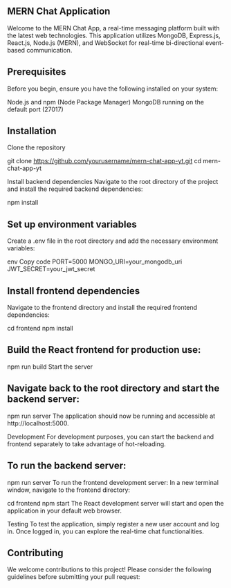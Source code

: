 
## MERN Chat Application
Welcome to the MERN Chat App, a real-time messaging platform built with the latest web technologies. This application utilizes MongoDB, Express.js, React.js, Node.js (MERN), and WebSocket for real-time bi-directional event-based communication.



## Prerequisites
Before you begin, ensure you have the following installed on your system:

Node.js and npm (Node Package Manager)
MongoDB running on the default port (27017)

## Installation
Clone the repository

git clone https://github.com/yourusername/mern-chat-app-yt.git
cd mern-chat-app-yt

Install backend dependencies
Navigate to the root directory of the project and install the required backend dependencies:


npm install


## Set up environment variables
Create a .env file in the root directory and add the necessary environment variables:

env
Copy code
PORT=5000
MONGO_URI=your_mongodb_uri
JWT_SECRET=your_jwt_secret

## Install frontend dependencies
Navigate to the frontend directory and install the required frontend dependencies:

cd frontend
npm install

## Build the React frontend for production use:


npm run build
Start the server

## Navigate back to the root directory and start the backend server:

npm run server
The application should now be running and accessible at http://localhost:5000.

Development
For development purposes, you can start the backend and frontend separately to take advantage of hot-reloading.

## To run the backend server:

npm run server
To run the frontend development server:
In a new terminal window, navigate to the frontend directory:

cd frontend
npm start
The React development server will start and open the application in your default web browser.

Testing
To test the application, simply register a new user account and log in. Once logged in, you can explore the real-time chat functionalities.

## Contributing
We welcome contributions to this project! Please consider the following guidelines before submitting your pull request:



